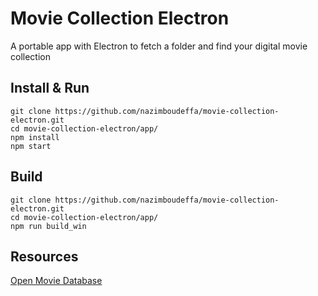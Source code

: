 # Movie Collection Electron

A portable app with Electron to fetch a folder and find your digital movie collection

## Install & Run

```
git clone https://github.com/nazimboudeffa/movie-collection-electron.git
cd movie-collection-electron/app/
npm install
npm start
```

## Build

```
git clone https://github.com/nazimboudeffa/movie-collection-electron.git
cd movie-collection-electron/app/
npm run build_win
```

## Resources

[Open Movie Database](http://www.omdbapi.com/)
